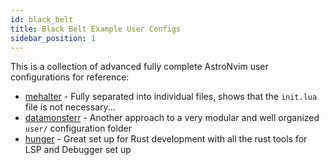 ```yaml
---
id: black_belt
title: Black Belt Example User Configs
sidebar_position: 1
---
```


This is a collection of advanced fully complete AstroNvim user configurations for reference:

- [mehalter](https://git.mehalter.com/mehalter/AstroNvim_user) - Fully separated into individual files, shows that the `init.lua` file is not necessary...
- [datamonsterr](https://github.com/datamonsterr/astronvim_config) - Another approach to a very modular and well organized `user/` configuration folder
- [hunger](https://github.com/hunger/AstroVim/tree/my_config/lua/user) - Great set up for Rust development with all the rust tools for LSP and Debugger set up
